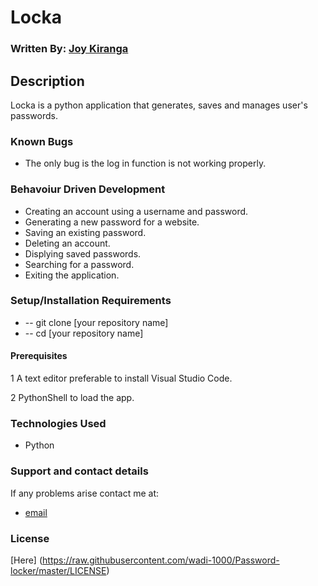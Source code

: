 # Locka

### Written By: [Joy Kiranga](https://github.com/wadi-1000)

## Description

Locka is a python application that generates, saves and manages user's passwords.

### Known Bugs

-  The only bug is the log in function is not working properly.

### Behavoiur Driven Development

-  Creating an account using a username and password.
-  Generating a new password for a website.
-  Saving an existing password.
-  Deleting an account.
-  Displying saved passwords.
-  Searching for a password.
- Exiting the application.

### Setup/Installation Requirements

-  -- git clone [your repository name]
-  -- cd [your repository name]

#### Prerequisites

1 A text editor preferable to install Visual Studio Code.

2 PythonShell to load the app.

### Technologies Used

-  Python

### Support and contact details

If any problems arise contact me at:

-  [email](jk.mk@gmail.com)

### License

[Here] (https://raw.githubusercontent.com/wadi-1000/Password-locker/master/LICENSE)
